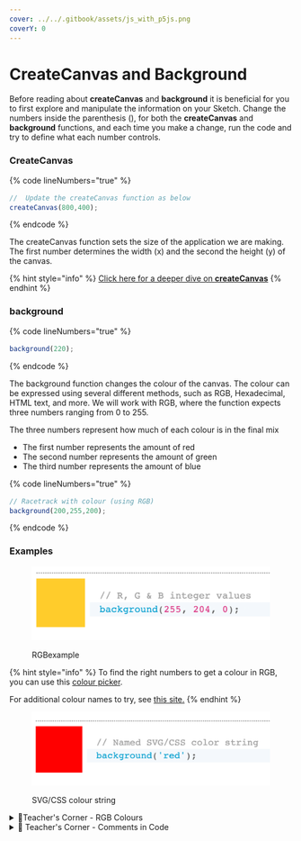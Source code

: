 ```yaml
---
cover: ../../.gitbook/assets/js_with_p5js.png
coverY: 0
---
```


# CreateCanvas and Background

Before reading about **createCanvas** and **background** it is beneficial for you to first explore and manipulate the information on your Sketch.  Change the numbers inside the parenthesis (), for both the **createCanvas** and **background** functions, and each time you make a change, run the code and try to define what each number controls. &#x20;

### CreateCanvas

{% code lineNumbers="true" %}
```javascript
//  Update the createCanvas function as below
createCanvas(800,400);
```
{% endcode %}

The createCanvas function sets the size of the application we are making.  The first number determines the width (x) and the second the height (y) of the canvas.

{% hint style="info" %}
[Click here for a deeper dive on **createCanvas**](https://p5js.org/reference/#/p5/createCanvas)
{% endhint %}

### background

{% code lineNumbers="true" %}
```javascript
background(220);
```
{% endcode %}

The background function changes the colour of the canvas.  The colour can be expressed using several different methods, such as RGB, Hexadecimal, HTML text, and more.  We will work with RGB, where the function expects three numbers ranging from 0 to 255.&#x20;

The three numbers represent how much of each colour is in the final mix

* The first number represents the amount of red
* The second number represents the amount of green
* The third number represents the amount of blue

{% code lineNumbers="true" %}
```javascript
// Racetrack with colour (using RGB)
background(200,255,200);
```
{% endcode %}

### Examples

<figure><img src="../../.gitbook/assets/background.png" alt=""><figcaption><p>RGBexample</p></figcaption></figure>

{% hint style="info" %}
To find the right numbers to get a colour in RGB, you can use this [colour picker](https://www.google.com/search?q=colour+picker\&oq=colour+pick\&aqs=chrome.0.69i59i512j69i57j0i512l8.2660j0j7\&sourceid=chrome\&ie=UTF-8).

For additional colour names to try, see [this site.](https://www.w3schools.com/cssref/css\_colors.asp)
{% endhint %}

<figure><img src="../../.gitbook/assets/bkg.png" alt=""><figcaption><p>SVG/CSS colour string</p></figcaption></figure>

<details>

<summary><span data-gb-custom-inline data-tag="emoji" data-code="1f34e">🍎</span>Teacher's Corner  - RGB Colours</summary>

"RGB refers to three hues of light that can be mixed together to create different colours"&#x20;

</details>

<details>

<summary>🍎 Teacher's Corner - Comments in Code</summary>

Using comments in code can help better understand what each line of code executes and help communicate from one coder to another.   In JavaScript we write comments by placing two slashes // before the text we want to comment out or multi-line comments by wrapping the text with /\* \*/

```javascript
// this is a single line comment in JavaScript

/*
this is a multi-line comment in JavaScript
this is a multi-line comment in JavaScript
*/
```

</details>
